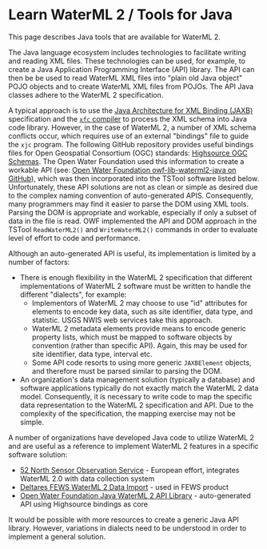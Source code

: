 # Learn WaterML 2 / Tools for Java

This page describes Java tools that are available for WaterML 2.

The Java language ecosystem includes technologies to facilitate writing and reading XML files.
These technologies can be used, for example, to create a Java Application Programming Interface (API) library.
The API can then be be used to read WaterML XML files into "plain old Java object" POJO objects and to
create WaterML XML files from POJOs.  The API Java classes adhere to the WaterML 2 specification.

A typical approach is to use the [Java Architecture for XML Binding (JAXB)](https://en.wikipedia.org/wiki/Java_Architecture_for_XML_Binding)
specification and the [`xfc` compiler](https://docs.oracle.com/javase/8/docs/technotes/tools/unix/xjc.html) to process the XML schema into Java code library.
However, in the case of WaterML 2, a number of XML schema conflicts occur, which requires use of an
external "bindings" file to guide the `xjc` program.
The following GitHub repository provides useful bindings files for Open Geospatial Consortium (OGC) standards:  [Highsource OGC Schemas](https://github.com/highsource/ogc-schemas).
The Open Water Foundation used this information to create a workable API
(see: [Open Water Foundation owf-lib-waterml2-java on GitHub](https://github.com/OpenWaterFoundation/owf-lib-waterml2-java)), which was then
incorporated into the TSTool software listed below.
Unfortunately, these API solutions are not as clean or simple as desired due to the complex naming convention of auto-generated APIS.
Consequently, many programmers may find it easier to parse the DOM using XML tools.
Parsing the DOM is appropriate and workable, especially if only a subset of data in the file is read.
OWF implemented the API and DOM approach in the TSTool `ReadWaterML2()` and `WriteWaterML2()` commands in order to evaluate level of effort to code and performance.

Although an auto-generated API is useful, its implementation is limited by a number of factors:

* There is enough flexibility in the WaterML 2 specification that different implementations of WaterML 2 software
must be written to handle the different "dialects", for example:
	+ Implementors of WaterML 2 may choose to use "id" attributes for elements to encode key
	data, such as site identifier, data type, and statistic. USGS NWIS web services take this approach.
	+ WaterML 2 metadata elements provide means to encode generic property lists,
	which must be mapped to software objects by convention (rather than specific API).
	Again, this may be used for site identifier, data type, interval etc.
	+ Some API code resorts to using more generic `JAXBElement` objects,
	and therefore must be parsed similar to parsing the DOM.
* An organization's data management solution (typically a database) and software applications typically do not exactly match
the WaterML 2 data model.  Consequently, it is necessary to write code to map the specific data representation
to the WaterML 2 specification and API.  Due to the complexity of the specification, the mapping
exercise may not be simple.

A number of organizations have developed Java code to utilize WaterML 2 and are useful as a reference to
implement WaterML 2 features in a specific software solution:

* [52 North Sensor Observation Service](https://github.com/52North/sos) - European effort, integrates WaterML 2.0 with data collection system
* [Deltares FEWS WaterML 2 Data Import](https://publicwiki.deltares.nl/display/FEWSDOC/WaterML2Import) - used in FEWS product
* [Open Water Foundation Java WaterML 2 API Library](https://github.com/OpenWaterFoundation/owf-lib-waterml2-java) - auto-generated API using Highsource bindings as core

It would be possible with more resources to create a generic Java API library.
However, variations in dialects need to be understood in order to implement a general solution.
